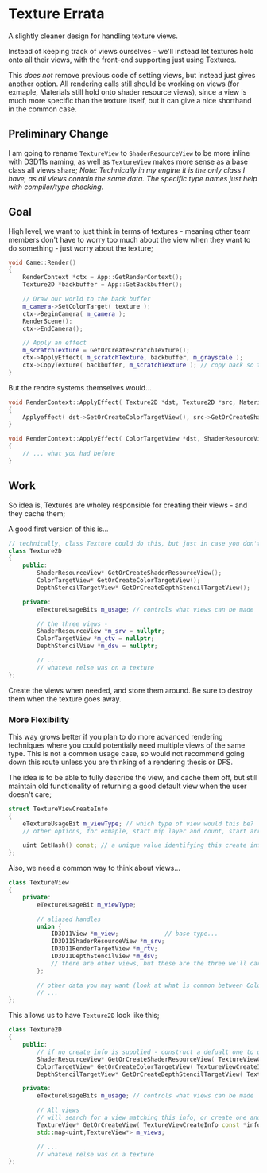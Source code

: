 Texture Errata
======

A slightly cleaner design for handling texture views.

Instead of keeping track of views ourselves - we'll instead let textures hold onto all their views, with the front-end supporting just using Textures.

This *does not* remove previous code of setting views, but instead just gives another option.  All rendering calls still should be working on views (for exmaple, Materials still hold onto shader resource views), since a view is much more specific than the texture itself, but it can give a nice shorthand in the common case.


## Preliminary Change
I am going to rename `TextureView` to `ShaderResourceView` to be more inline with D3D11s naming, as well as `TextureView` makes more sense as a base class all views share;  *Note: Technically in my engine it is the only class I have, as all views contain the same data.  The specific type names just help with compiler/type checking*. 


## Goal

High level, we want to just think in terms of textures - meaning other team members don't have to worry too much about the view when they want to do something - just worry about the texture; 

```cpp
void Game::Render()
{
	RenderContext *ctx = App::GetRenderContext(); 
	Texture2D *backbuffer = App::GetBackbuffer(); 

	// Draw our world to the back buffer
	m_camera->SetColorTarget( texture ); 
	ctx->BeginCamera( m_camera ); 
	RenderScene(); 
	ctx->EndCamera();

	// Apply an effect
	m_scratchTexture = GetOrCreateScratchTexture(); 
	ctx->ApplyEffect( m_scratchTexture, backbuffer, m_grayscale ); 
	ctx->CopyTexture( backbuffer, m_scratchTexture ); // copy back so the backbuffer has the effect
}
```

But the rendre systems themselves would...

```cpp
void RenderContext::ApplyEffect( Texture2D *dst, Texture2D *src, Material *mat )
{
	Applyeffect( dst->GetOrCreateColorTargetView(), src->GetOrCreateShaderResourceView(), material ); 
}

void RenderContext::ApplyEffect( ColorTargetView *dst, ShaderResourceView *src, Material *mat )
{
	// ... what you had before
}
```

## Work
So idea is, Textures are wholey responsible for creating their views - and they cache them; 

A good first version of this is...

```cpp
// technically, class Texture could do this, but just in case you don't support 1D and 3D textures
class Texture2D 
{
	public:
		ShaderResourceView* GetOrCreateShaderResourceView(); 
		ColorTargetView* GetOrCreateColorTargetView(); 
		DepthStencilTargetView* GetOrCreateDepthStencilTargetView(); 

	private:
		eTextureUsageBits m_usage; // controls what views can be made	

		// the three views - 
		ShaderResourceView *m_srv = nullptr; 
		ColorTargetView *m_ctv = nullptr; 
		DepthStencilView *m_dsv = nullptr; 		

		// ...
		// whateve relse was on a texture
};
```

Create the views when needed, and store them around.  Be sure to destroy them when the texture goes away. 


### More Flexibility
This way grows better if you plan to do more advanced rendering techniques where you could potentially need multiple views of the same type.  This is not a common usage case, so would not recommend going down this route unless you are thinking of a rendering thesis or DFS.  

The idea is to be able to fully describe the view, and cache them off, but still maintain old functionality of returning a good default view when the user doesn't care; 

```cpp
struct TextureViewCreateInfo
{
	eTextureUsageBit m_viewType; // which type of view would this be?
	// other options, for exmaple, start mip layer and count, start array and count, format, etc...

	uint GetHash() const; // a unique value identifying this create info.  For now, can just return m_viewType
};
```

Also, we need a common way to think about views...

```cpp
class TextureView
{
	private:
		eTextureUsageBit m_viewType;  

		// aliased handles
		union {
			ID3D11View *m_view; 			// base type...
			ID3D11ShaderResourceView *m_srv; 
			ID3D11RenderTargetView *m_rtv; 
			ID3D11DepthStencilView *m_dsv; 
			// there are other views, but these are the three we'll care about
		}; 

		// other data you may want (look at what is common between ColorTargetView, TextureView2D, and DepthStencilTargetView)
		// ...
};
```

This allows us to have `Texture2D` look like this; 

```cpp
class Texture2D
{
	public:
		// if no create info is supplied - construct a defualt one to use.
		ShaderResourceView* GetOrCreateShaderResourceView( TextureViewCreateInfo const *ci = nullptr ); 
		ColorTargetView* GetOrCreateColorTargetView( TextureViewCreateInfo const *ci = nullptr ); 
		DepthStencilTargetView* GetOrCreateDepthStencilTargetView( TextureViewCreateInfo const *ci = nullptr ); 

	private:
		eTextureUsageBits m_usage; // controls what views can be made	

		// All views
		// will search for a view matching this info, or create one and add it to the map...
		TextureView* GetOrCreateView( TextureViewCreateInfo const *info );
		std::map<uint,TextureView*> m_views; 

		// ...
		// whateve relse was on a texture
};
```
